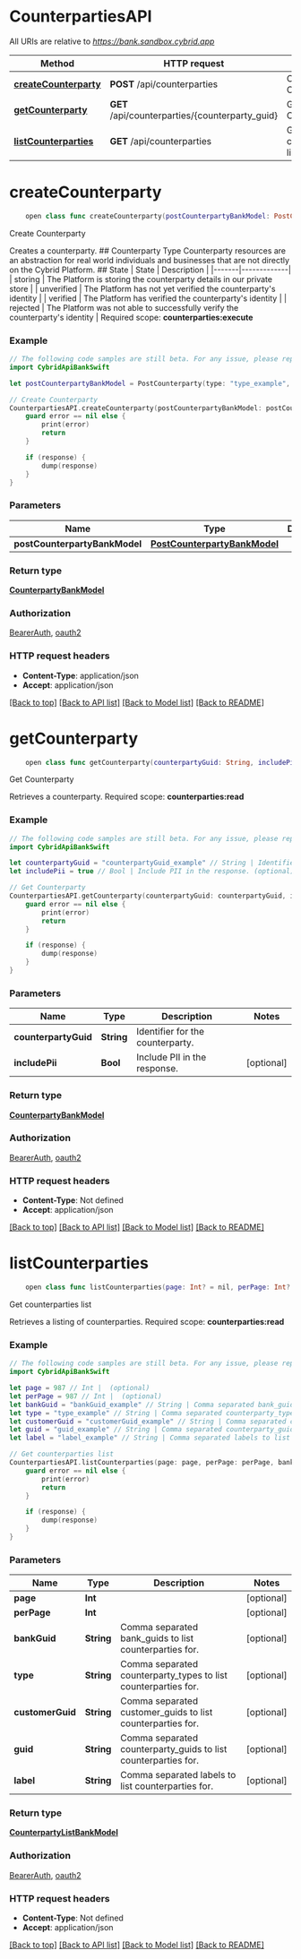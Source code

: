 # CounterpartiesAPI

All URIs are relative to *https://bank.sandbox.cybrid.app*

Method | HTTP request | Description
------------- | ------------- | -------------
[**createCounterparty**](CounterpartiesAPI.md#createcounterparty) | **POST** /api/counterparties | Create Counterparty
[**getCounterparty**](CounterpartiesAPI.md#getcounterparty) | **GET** /api/counterparties/{counterparty_guid} | Get Counterparty
[**listCounterparties**](CounterpartiesAPI.md#listcounterparties) | **GET** /api/counterparties | Get counterparties list


# **createCounterparty**
```swift
    open class func createCounterparty(postCounterpartyBankModel: PostCounterpartyBankModel, completion: @escaping (_ data: CounterpartyBankModel?, _ error: Error?) -> Void)
```

Create Counterparty

Creates a counterparty.  ## Counterparty Type  Counterparty resources are an abstraction for real world individuals and businesses that are not directly on the Cybrid Platform.  ## State  | State | Description | |-------|-------------| | storing | The Platform is storing the counterparty details in our private store | | unverified | The Platform has not yet verified the counterparty's identity | | verified | The Platform has verified the counterparty's identity | | rejected | The Platform was not able to successfully verify the counterparty's identity |    Required scope: **counterparties:execute**

### Example
```swift
// The following code samples are still beta. For any issue, please report via http://github.com/OpenAPITools/openapi-generator/issues/new
import CybridApiBankSwift

let postCounterpartyBankModel = PostCounterparty(type: "type_example", customerGuid: "customerGuid_example", name: PostCounterparty_name(first: "first_example", middle: "middle_example", last: "last_example", full: "full_example"), address: PostCustomer_address(street: "street_example", street2: "street2_example", city: "city_example", subdivision: "subdivision_example", postalCode: "postalCode_example", countryCode: "countryCode_example"), dateOfBirth: Date(), labels: ["labels_example"]) // PostCounterpartyBankModel | 

// Create Counterparty
CounterpartiesAPI.createCounterparty(postCounterpartyBankModel: postCounterpartyBankModel) { (response, error) in
    guard error == nil else {
        print(error)
        return
    }

    if (response) {
        dump(response)
    }
}
```

### Parameters

Name | Type | Description  | Notes
------------- | ------------- | ------------- | -------------
 **postCounterpartyBankModel** | [**PostCounterpartyBankModel**](PostCounterpartyBankModel.md) |  | 

### Return type

[**CounterpartyBankModel**](CounterpartyBankModel.md)

### Authorization

[BearerAuth](../README.md#BearerAuth), [oauth2](../README.md#oauth2)

### HTTP request headers

 - **Content-Type**: application/json
 - **Accept**: application/json

[[Back to top]](#) [[Back to API list]](../README.md#documentation-for-api-endpoints) [[Back to Model list]](../README.md#documentation-for-models) [[Back to README]](../README.md)

# **getCounterparty**
```swift
    open class func getCounterparty(counterpartyGuid: String, includePii: Bool? = nil, completion: @escaping (_ data: CounterpartyBankModel?, _ error: Error?) -> Void)
```

Get Counterparty

Retrieves a counterparty.  Required scope: **counterparties:read**

### Example
```swift
// The following code samples are still beta. For any issue, please report via http://github.com/OpenAPITools/openapi-generator/issues/new
import CybridApiBankSwift

let counterpartyGuid = "counterpartyGuid_example" // String | Identifier for the counterparty.
let includePii = true // Bool | Include PII in the response. (optional)

// Get Counterparty
CounterpartiesAPI.getCounterparty(counterpartyGuid: counterpartyGuid, includePii: includePii) { (response, error) in
    guard error == nil else {
        print(error)
        return
    }

    if (response) {
        dump(response)
    }
}
```

### Parameters

Name | Type | Description  | Notes
------------- | ------------- | ------------- | -------------
 **counterpartyGuid** | **String** | Identifier for the counterparty. | 
 **includePii** | **Bool** | Include PII in the response. | [optional] 

### Return type

[**CounterpartyBankModel**](CounterpartyBankModel.md)

### Authorization

[BearerAuth](../README.md#BearerAuth), [oauth2](../README.md#oauth2)

### HTTP request headers

 - **Content-Type**: Not defined
 - **Accept**: application/json

[[Back to top]](#) [[Back to API list]](../README.md#documentation-for-api-endpoints) [[Back to Model list]](../README.md#documentation-for-models) [[Back to README]](../README.md)

# **listCounterparties**
```swift
    open class func listCounterparties(page: Int? = nil, perPage: Int? = nil, bankGuid: String? = nil, type: String? = nil, customerGuid: String? = nil, guid: String? = nil, label: String? = nil, completion: @escaping (_ data: CounterpartyListBankModel?, _ error: Error?) -> Void)
```

Get counterparties list

Retrieves a listing of counterparties.  Required scope: **counterparties:read**

### Example
```swift
// The following code samples are still beta. For any issue, please report via http://github.com/OpenAPITools/openapi-generator/issues/new
import CybridApiBankSwift

let page = 987 // Int |  (optional)
let perPage = 987 // Int |  (optional)
let bankGuid = "bankGuid_example" // String | Comma separated bank_guids to list counterparties for. (optional)
let type = "type_example" // String | Comma separated counterparty_types to list counterparties for. (optional)
let customerGuid = "customerGuid_example" // String | Comma separated customer_guids to list counterparties for. (optional)
let guid = "guid_example" // String | Comma separated counterparty_guids to list counterparties for. (optional)
let label = "label_example" // String | Comma separated labels to list counterparties for. (optional)

// Get counterparties list
CounterpartiesAPI.listCounterparties(page: page, perPage: perPage, bankGuid: bankGuid, type: type, customerGuid: customerGuid, guid: guid, label: label) { (response, error) in
    guard error == nil else {
        print(error)
        return
    }

    if (response) {
        dump(response)
    }
}
```

### Parameters

Name | Type | Description  | Notes
------------- | ------------- | ------------- | -------------
 **page** | **Int** |  | [optional] 
 **perPage** | **Int** |  | [optional] 
 **bankGuid** | **String** | Comma separated bank_guids to list counterparties for. | [optional] 
 **type** | **String** | Comma separated counterparty_types to list counterparties for. | [optional] 
 **customerGuid** | **String** | Comma separated customer_guids to list counterparties for. | [optional] 
 **guid** | **String** | Comma separated counterparty_guids to list counterparties for. | [optional] 
 **label** | **String** | Comma separated labels to list counterparties for. | [optional] 

### Return type

[**CounterpartyListBankModel**](CounterpartyListBankModel.md)

### Authorization

[BearerAuth](../README.md#BearerAuth), [oauth2](../README.md#oauth2)

### HTTP request headers

 - **Content-Type**: Not defined
 - **Accept**: application/json

[[Back to top]](#) [[Back to API list]](../README.md#documentation-for-api-endpoints) [[Back to Model list]](../README.md#documentation-for-models) [[Back to README]](../README.md)

